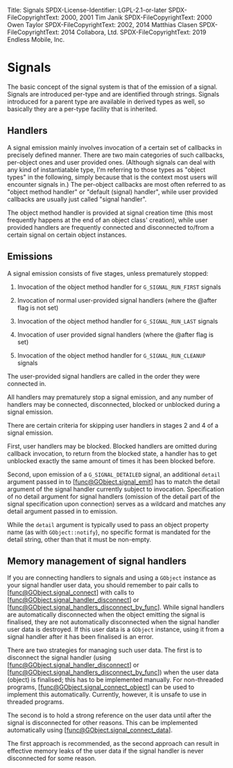 Title: Signals
SPDX-License-Identifier: LGPL-2.1-or-later
SPDX-FileCopyrightText: 2000, 2001 Tim Janik
SPDX-FileCopyrightText: 2000 Owen Taylor
SPDX-FileCopyrightText: 2002, 2014 Matthias Clasen
SPDX-FileCopyrightText: 2014 Collabora, Ltd.
SPDX-FileCopyrightText: 2019 Endless Mobile, Inc.

# Signals

The basic concept of the signal system is that of the emission
of a signal. Signals are introduced per-type and are identified
through strings. Signals introduced for a parent type are available
in derived types as well, so basically they are a per-type facility
that is inherited.

## Handlers

A signal emission mainly involves invocation of a certain set of
callbacks in precisely defined manner. There are two main categories
of such callbacks, per-object ones and user provided ones.
(Although signals can deal with any kind of instantiatable type, I'm
referring to those types as "object types" in the following, simply
because that is the context most users will encounter signals in.)
The per-object callbacks are most often referred to as "object method
handler" or "default (signal) handler", while user provided callbacks are
usually just called "signal handler".

The object method handler is provided at signal creation time (this most
frequently happens at the end of an object class' creation), while user
provided handlers are frequently connected and disconnected to/from a
certain signal on certain object instances.

## Emissions

A signal emission consists of five stages, unless prematurely stopped:

1. Invocation of the object method handler for `G_SIGNAL_RUN_FIRST` signals

2. Invocation of normal user-provided signal handlers (where the @after
   flag is not set)

3. Invocation of the object method handler for `G_SIGNAL_RUN_LAST` signals

4. Invocation of user provided signal handlers (where the @after flag is set)

5. Invocation of the object method handler for `G_SIGNAL_RUN_CLEANUP` signals

The user-provided signal handlers are called in the order they were
connected in.

All handlers may prematurely stop a signal emission, and any number of
handlers may be connected, disconnected, blocked or unblocked during
a signal emission.

There are certain criteria for skipping user handlers in stages 2 and 4
of a signal emission.

First, user handlers may be blocked. Blocked handlers are omitted during
callback invocation, to return from the blocked state, a handler has to
get unblocked exactly the same amount of times it has been blocked before.

Second, upon emission of a `G_SIGNAL_DETAILED` signal, an additional
`detail` argument passed in to [func@GObject.signal_emit] has to match
the detail argument of the signal handler currently subject to invocation.
Specification of no detail argument for signal handlers (omission of the
detail part of the signal specification upon connection) serves as a
wildcard and matches any detail argument passed in to emission.

While the `detail` argument is typically used to pass an object property name
(as with `GObject::notify`), no specific format is mandated for the detail
string, other than that it must be non-empty.

## Memory management of signal handlers

If you are connecting handlers to signals and using a `GObject` instance as
your signal handler user data, you should remember to pair calls to
[func@GObject.signal_connect] with calls to [func@GObject.signal_handler_disconnect]
or [func@GObject.signal_handlers_disconnect_by_func]. While signal handlers are
automatically disconnected when the object emitting the signal is finalised,
they are not automatically disconnected when the signal handler user data is
destroyed. If this user data is a `GObject` instance, using it from a
signal handler after it has been finalised is an error.

There are two strategies for managing such user data. The first is to
disconnect the signal handler (using [func@GObject.signal_handler_disconnect]
or [func@GObject.signal_handlers_disconnect_by_func]) when the user data (object)
is finalised; this has to be implemented manually. For non-threaded programs,
[func@GObject.signal_connect_object] can be used to implement this automatically.
Currently, however, it is unsafe to use in threaded programs.

The second is to hold a strong reference on the user data until after the
signal is disconnected for other reasons. This can be implemented
automatically using [func@GObject.signal_connect_data].

The first approach is recommended, as the second approach can result in
effective memory leaks of the user data if the signal handler is never
disconnected for some reason.

